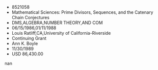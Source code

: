 
* 8521058
* Mathematical Sciences: Prime Divisors, Sequences, and the Catenary Chain Conjectures
* DMS,ALGEBRA,NUMBER THEORY,AND COM
* 06/15/1986,01/11/1988
* Louis Ratliff,CA,University of California-Riverside
* Continuing Grant
* Ann K. Boyle
* 11/30/1989
* USD 86,430.00

nan
